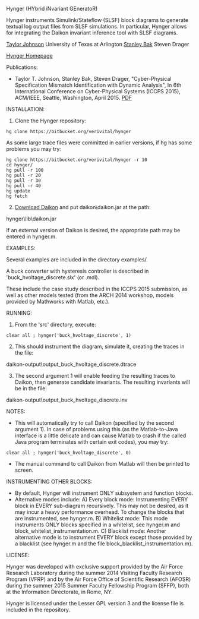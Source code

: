 Hynger (HYbrid iNvariant GEneratoR)

Hynger instruments Simulink/Stateflow (SLSF) block diagrams to generate textual log output files from SLSF simulations.  In particular, Hynger allows for integrating the Daikon invariant inference tool with SLSF diagrams.

[Taylor Johnson](http://www.taylortjohnson.com)
University of Texas at Arlington
[Stanley Bak](http://www.stanleybak.com)
Steven Drager

[Hynger Homepage](http://verivital.com/hynger/)

Publications:
* Taylor T. Johnson, Stanley Bak, Steven Drager, "Cyber-Physical Specification Mismatch Identification with Dynamic Analysis", In 6th International Conference on Cyber-Physical Systems (ICCPS 2015), ACM/IEEE, Seattle, Washington, April 2015. [PDF](http://www.taylortjohnson.com/research/johnson2015iccps.pdf)

INSTALLATION:

1. Clone the Hynger repository:


```
hg clone https://bitbucket.org/verivital/hynger
```

As some large trace files were committed in earlier versions, if hg has some problems you may try:

```
hg clone https://bitbucket.org/verivital/hynger -r 10
cd hynger/
hg pull -r 100
hg pull -r 20
hg pull -r 30
hg pull -r 40
hg update
hg fetch
```

2. [Download Daikon](http://plse.cs.washington.edu/daikon/download/) and put daikon\daikon.jar at the path:

hynger\lib\daikon.jar

If an external version of Daikon is desired, the appropriate path may be entered in hynger.m.

EXAMPLES:

Several examples are included in the directory examples/.

A buck converter with hysteresis controller is described in 'buck_hvoltage_discrete.slx' (or .mdl).

These include the case study described in the ICCPS 2015 submission, as well as other models tested (from the ARCH 2014 workshop, models provided by Mathworks with Matlab, etc.).

RUNNING:

1. From the 'src' directory, execute:

```
clear all ; hynger('buck_hvoltage_discrete', 1)
```

2. This should instrument the diagram, simulate it, creating the traces in the file:

daikon-output\output_buck_hvoltage_discrete.dtrace

3. The second argument 1 will enable feeding the resulting traces to Daikon, then generate candidate invariants.  The resulting invariants will be in the file:

daikon-output\output_buck_hvoltage_discrete.inv

NOTES:
* This will automatically try to call Daikon (specified by the second argument 1).  In case of problems using this (as the Matlab-to-Java interface is a little delicate and can cause Matlab to crash if the called Java program terminates with certain exit codes), you may try:

```
clear all ; hynger('buck_hvoltage_discrete', 0)
```

* The manual command to call Daikon from Matlab will then be printed to screen.

INSTRUMENTING OTHER BLOCKS:
* By default, Hynger will instrument ONLY subsystem and function blocks.
* Alternative modes include:
A) Every block mode: Instrumenting EVERY block in EVERY sub-diagram recursively.  This may not be desired, as it may incur a heavy performance overhead.  To change the blocks that are instrumented, see hynger.m.
B) Whitelist mode: This mode instruments ONLY blocks specified in a whitelist, see hynger.m and block_whitelist_instrumentation.m.
C) Blacklist mode: Another alternative mode is to instrument EVERY block except those provided by a blacklist (see hynger.m and the file block_blacklist_instrumentation.m).

LICENSE:

Hynger was developed with exclusive support provided by the Air Force Research Laboratory during the summer 2014 Visiting Faculty Research Program (VFRP) and by the Air Force Office of Scientific Research (AFOSR) during the summer 2015 Summer Faculty Fellowship Program (SFFP), both at the Information Directorate, in Rome, NY.

Hynger is licensed under the Lesser GPL version 3 and the license file is included in the repository.